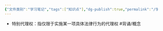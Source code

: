 ```yaml
---
{"文件类别":"学习笔记","tags":["知识点"],"dg-publish":true,"permalink":"/学习笔记studyup/知识点cheese/特别代理权/","dgPassFrontmatter":true,"noteIcon":"","created":"2024-08-01T09:50:13.746+08:00","updated":"2024-09-11T12:25:26.977+08:00"}
---
```


- 特别代理权：指仅限于实施某一项具体法律行为的代理权 #背诵/概念 